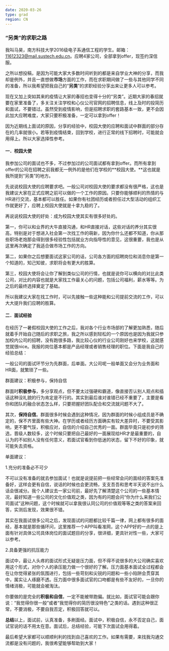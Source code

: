 ```yaml
---
date: 2020-03-26
type: grad
region: CN
---
```


### “另类”的求职之路

我叫马昊，南方科技大学2016级电子系通信工程的学生。邮箱：11612323@mail.sustech.edu.cn。应聘4家公司，全部拿到offer，现签约深信服。

之所以想投稿，是因为可能大家大多数时间听到的都是来自学业大神的分享，而我却是例外，并且一直想做**市场**方面的工作，而在求职期间做了一些与其他同学不同的准备，所以我希望把我自己的“**另类**”的求职经验分享出来让更多人可以参考。

现在又加上突如其来的疫情让大家的春招也变得十分的“另类”。近期大家的春招就要在家里准备了，多关注关注学校和心仪公司官网的招聘信息，线上及时的投简历和面试，不要错过。虽然受到疫情影响，但是招聘求职的套路基本一致，更不会因此加大应聘难度，大家只要积极准备，一定可以拿到offer！

因为近期线上面试的原因，分享的经验中，校园大使的应聘和面试中群面的部分存在的几率就很小。若等到疫情结束，回到学校，进行正常的线下招聘时，可能就会用得上。所以大家选择性参考。

#### 一．校园大使

我参加公司的面试也不多，不过参加过的公司面试都有拿到offer。而所有拿到offer的公司在招聘之前我都无一例外的是他们在学校的**校园大使。**这也就是我所提到“另类”的地方。

先说说校园大使的应聘要求吧。一般公司对校园大使的要求都没有很严格，这也是我建议大家在正式应聘之前可以做的一个工作的原因。只要你能够顺利的热情的与HR进行交流，基本都可以胜任。如果你有社团经历或者担任过大型活动的组织工作就更好了，应聘上校园大使就是十拿九稳的了。

再说说校园大使的好处：成为校园大使其实有很多好处的。

第一，你可以和业界的大牛直接沟通，和HR直接对话，这些对话的养分其实很高，特别是对于想进入社会第一次找工作的萌新，因为你什么还都不知道，你从那些职场老炮那会得到很多经验性包括就业方向指导性的意见，这很重要，我也是从这里再次确定了我适合做市场工作的方向。

第二，如果你之后想要面试这家公司的话，公司各方面的招聘岗位和消息你是第一个知道的，知己知彼，求职将会有更大的胜算。

第三，校园大使将会让你了解到类似公司的行情，也就是说你可以横向的对比此类公司，对比的内容也就是大家找工作最关心的问题，包括公司福利，薪水等等。为之后的最终选择奠定了基础。

所以我建议大家在找工作时，可以先接触一些这种能和公司提前交流的工作，可以大大提升我们应聘的胜算。

#### 二．面试经验

在经历了一暑假校园大使的工作之后，我对各个行业市场部的了解更加熟悉，随后就着手开始自己随后的求职之旅，我之所以感到轻松的一个原因也是因为我就只参加校内公司的招聘，没有跑很多路，我比较心仪的行业公司刚好也来学校，这就感觉就很nice。我报的岗位基本都是产品经理或者销售经理的职位。下面是我自己的经验总结：

一般公司的面试环节分为先群面，后单面。大公司呢一般单面又会分为业务面和HR面，就繁琐了一些。

群面建议：积极参与，保持自信

群面时**积极参与**，多分享观点，但不要太过强硬和霸道，像直接否认别人观点和插话这种没礼貌的行为肯定是不行的。其实到最后谁对谁错已经不重要了，主要是看你和团队的融合状态怎么样，只要把握好团队配合和交流就问题不大了。

其次，**保持自信**。群面很多时候会遇到这种情况，因为群面的时候小组成员是不确定的，保不齐里面有些大神。在学历或者经历方面确实有较大差异时，不要受其影响，更不要气馁，积极应对，自信的介绍自己优秀的一面。群面毕竟只是初步的筛选，晋级人数较多，这个时候只要把自己最好的一面展现给HR才是最重要的，自认为的不如别人没有任何意义，若面试官看到你低迷的状态，留下不好的印象，就可能失去资格。

单面建议：

1.充分的准备必不可少

不可以没有准备的就去参加面试！也就是说提前把一些经常会问的面经的答案先准备好，这样会更有自信，说话的时候也会更流畅，支支吾吾和思考半天说不出什么话会很减分。我个人建议去一家公司前，最好先了解清楚这个公司的一些基本情况，最好知道一些公司的文化价值观之类，因为有的问题会问“你为什么来我们公司面试”这种问题，这个时候就可以拿我很认同公司的价值观等等之类的答案来回答，实测后发现，效果很不错。

其实在我面试很多公司之后，发现面试的问题都比较千篇一律，网上都有很多的面经，基本就是那些循环问，这里推荐一个APP叫看准网，这个APP好的一点的是上面有针对具体公司具体岗位的面试题目的分享，很详细，更具针对性一些，大家可以参考。

2.具备更强的抗压能力

面试中，最让人头疼的面试形式无疑是压力面，但不得不说很多的大公司确实喜欢用这个形式，对你个人的承压能力做一个很好的了解。压力面基本面试全过程都会在让你觉得紧张的氛围进行，包括一些苛刻和尖锐的问题和一些小陷阱会贯穿其中，属实让人琢磨不透。压力面中很多面试官的口吻都是有些不友好的，一旦你的情绪消极，可能就会被淘汰。

你要做的是完全的**积极和自信**，一定不能被带跑偏。就比如，面试官可能会跟你说：“我觉得你很一般”或者“我觉得你的简历很没特色”之类的话。遇到这种很正常，不要消极，不要自我否定，积极回答就可以。

**总结**以上，面试前，认真准备，多刷面经。面试中，积极自信，永不否定自己，面试官说的话不用太在意。面试后，总结经验，可能下次面试会用得着。

 

最后希望大家都可以顺顺利利的找到自己喜欢的工作。如果有需要，来找我沟通交流都是没有问题的，我很希望能够帮助到大家！

 

 
